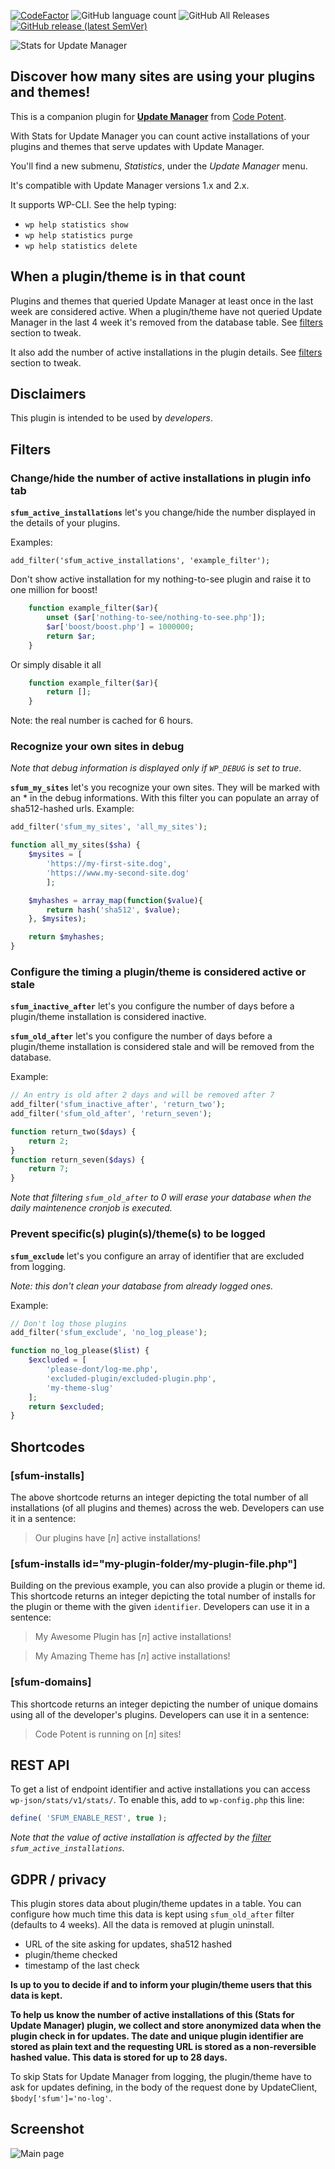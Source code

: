 [![CodeFactor](https://www.codefactor.io/repository/github/xxsimoxx/stats-for-update-manager/badge)](https://www.codefactor.io/repository/github/xxsimoxx/stats-for-update-manager)
![GitHub language count](https://img.shields.io/github/languages/count/xxsimoxx/stats-for-update-manager)
![GitHub All Releases](https://img.shields.io/github/downloads/xxsimoxx/stats-for-update-manager/total)
[![GitHub release (latest SemVer)](https://img.shields.io/github/v/release/xxsimoxx/stats-for-update-manager?label=Download%20latest&sort=semver)](https://github.com/xxsimoxx/stats-for-update-manager/releases/latest)

![Stats for Update Manager](images/logo-for-readme.png)

## Discover how many sites are using your plugins and themes!

This is a companion plugin for [**Update Manager**](https://codepotent.com/classicpress/plugins/) from [Code Potent](https://codepotent.com/).

With Stats for Update Manager you can count active installations of your plugins and themes that serve updates with Update Manager.

You'll find a new submenu, *Statistics*, under the *Update Manager* menu.

It's compatible with Update Manager versions 1.x and 2.x.

It supports WP-CLI. See the help typing:
* `wp help statistics show`
* `wp help statistics purge`
* `wp help statistics delete`

## When a plugin/theme is in that count

Plugins and themes that queried Update Manager at least once in the last week are considered active.  When a plugin/theme have not queried Update Manager in the last 4 week it's removed from the database table. See [filters](#filters) section to tweak.

It also add the number of active installations in the plugin details. See [filters](#filters) section to tweak.

## Disclaimers
This plugin is intended to be used by *developers*.

## <a name="filters"></a>Filters
### Change/hide the number of active installations in plugin info tab
**`sfum_active_installations`** let's you change/hide the number displayed in the details of your plugins.

Examples:

`add_filter('sfum_active_installations', 'example_filter');`

Don't show active installation for my nothing-to-see plugin and raise it to one million for boost!

```php
	function example_filter($ar){
		unset ($ar['nothing-to-see/nothing-to-see.php']);
		$ar['boost/boost.php'] = 1000000;
		return $ar;
	}
```

Or simply disable it all

```php
	function example_filter($ar){
		return [];
	}
```

Note: the real number is cached for 6 hours.

### Recognize your own sites in debug
_Note that debug information is displayed only if `WP_DEBUG` is set to true_.

**`sfum_my_sites`** let's you recognize your own sites. They will be marked with an * in the debug informations.
With this filter you can populate an array of sha512-hashed urls.
Example:

```php
add_filter('sfum_my_sites', 'all_my_sites');

function all_my_sites($sha) {
	$mysites = [
		'https://my-first-site.dog',
		'https://www.my-second-site.dog'
		];

	$myhashes = array_map(function($value){
		return hash('sha512', $value);
	}, $mysites);

	return $myhashes;
}
```
### Configure the timing a plugin/theme is considered active or stale
**`sfum_inactive_after`** let's you configure the number of days before a plugin/theme installation is considered inactive.

**`sfum_old_after`** let's you configure the number of days before a plugin/theme installation is considered stale and will be removed from the database.

Example:

```php
// An entry is old after 2 days and will be removed after 7
add_filter('sfum_inactive_after', 'return_two');
add_filter('sfum_old_after', 'return_seven');

function return_two($days) {
	return 2;
}
function return_seven($days) {
	return 7;
}

```
*Note that filtering `sfum_old_after` to 0 will erase your database when the daily maintenence cronjob is executed.*

### Prevent specific(s) plugin(s)/theme(s) to be logged

**`sfum_exclude`** let's you configure an array of identifier that are excluded from logging.

*Note: this don't clean your database from already logged ones.*

Example:
```php
// Don't log those plugins
add_filter('sfum_exclude', 'no_log_please');

function no_log_please($list) {
	$excluded = [
		'please-dont/log-me.php',
		'excluded-plugin/excluded-plugin.php',
		'my-theme-slug'
	];
	return $excluded;
}
```

## Shortcodes

### [sfum-installs]

The above shortcode returns an integer depicting the total number of all installations (of all plugins and themes) across the web. Developers can use it in a sentence:
> Our plugins have [_n_] active installations!

### [sfum-installs id="my-plugin-folder/my-plugin-file.php"]

Building on the previous example, you can also provide a plugin or theme id. This shortcode returns an integer depicting the total number of installs for the plugin or theme with the given `identifier`. Developers can use it in a sentence:

> My Awesome Plugin has [_n_] active installations!

> My Amazing Theme has [_n_] active installations!

### [sfum-domains]

This shortcode returns an integer depicting the number of unique domains using all of the developer's plugins. Developers can use it in a sentence:

> Code Potent is running on [_n_] sites!

## REST API

To get a list of endpoint identifier and active installations you can access `wp-json/stats/v1/stats/`.
To enable this, add to `wp-config.php` this line:
```php
define( 'SFUM_ENABLE_REST', true );
```

*Note that the value of active installation is affected by the [filter](#filters) `sfum_active_installations`.*

## GDPR / privacy

This plugin stores data about plugin/theme updates in a table.
You can configure how much time this data is kept using `sfum_old_after` filter (defaults to 4 weeks).
All the data is removed at plugin uninstall.

- URL of the site asking for updates, sha512 hashed
- plugin/theme checked
- timestamp of the last check

**Is up to you to decide if and to inform your plugin/theme users that this data is kept.**

**To help us know the number of active installations of this (Stats for Update Manager) plugin, we collect and store anonymized data when the plugin check in for updates. The date and unique plugin identifier are stored as plain text and the requesting URL is stored as a non-reversible hashed value. This data is stored for up to 28 days.**

To skip Stats for Update Manager from logging, the plugin/theme have to ask for updates defining, in the body of the request done by UpdateClient, `$body['sfum']='no-log'`.

## Screenshot
![Main page](images/screenshot-1.png)
